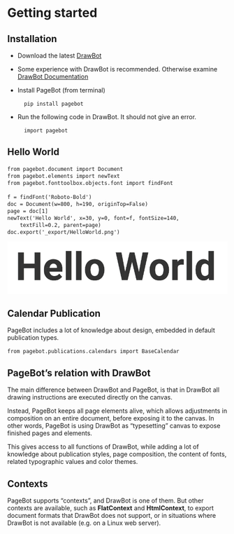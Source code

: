 # Getting started

## Installation

* Download the latest [DrawBot](http://www.drawbot.com/content/download.html)
* Some experience with DrawBot is recommended. Otherwise examine [DrawBot Documentation](https://drawbot.readthedocs.io)
* Install PageBot (from terminal)

		pip install pagebot
* Run the following code in DrawBot. It should not give an error.

		import pagebot
		
## Hello World

    from pagebot.document import Document
    from pagebot.elements import newText
    from pagebot.fonttoolbox.objects.font import findFont

    f = findFont('Roboto-Bold')
    doc = Document(w=800, h=190, originTop=False) 
    page = doc[1] 
    newText('Hello World', x=30, y=0, font=f, fontSize=140, 
        textFill=0.2, parent=page)
    doc.export('_export/HelloWorld.png') 

![](images/HelloWorld_1.png)

## Calendar Publication

PageBot includes a lot of knowledge about design, embedded in default publication types.

    from pagebot.publications.calendars import BaseCalendar
    


## PageBot’s relation with DrawBot

The main difference between DrawBot and PageBot, is that in DrawBot all drawing instructions are executed directly on the canvas. 

Instead, PageBot keeps all page elements alive, which allows adjustments in composition on an entire document, before exposing it to the canvas. In other words, PageBot is using DrawBot as “typesetting” canvas to expose finished pages and elements. 

This gives access to all functions of DrawBot, while adding a lot of knowledge about publication styles, page composition, the content of fonts, related typographic values and color themes.

## Contexts

PageBot supports “contexts”, and DrawBot is one of them. But other contexts are available, such as **FlatContext** and **HtmlContext**, to export document formats that DrawBot does not support, or in situations where DrawBot is not available (e.g. on a Linux web server).

